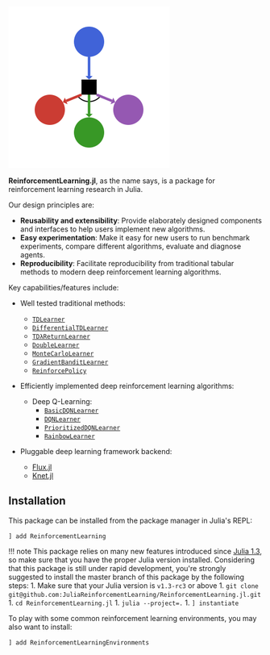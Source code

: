 ![logo](./assets/logo.png)

**ReinforcementLearning.jl**, as the name says, is a package for reinforcement learning research in Julia.

Our design principles are:

- **Reusability and extensibility**: Provide elaborately designed components and interfaces to help users implement new algorithms.
- **Easy experimentation**: Make it easy for new users to run benchmark experiments, compare different algorithms, evaluate and diagnose agents.
- **Reproducibility**: Facilitate reproducibility from traditional tabular methods to modern deep reinforcement learning algorithms.

Key capabilities/features include:

- Well tested traditional methods:
    - [`TDLearner`](@ref)
    - [`DifferentialTDLearner`](@ref)
    - [`TDλReturnLearner`](@ref)
    - [`DoubleLearner`](@ref)
    - [`MonteCarloLearner`](@ref)
    - [`GradientBanditLearner`](@ref)
    - [`ReinforcePolicy`](@ref)

- Efficiently implemented deep reinforcement learning algorithms:
    - Deep Q-Learning:
        - [`BasicDQNLearner`](@ref)
        - [`DQNLearner`](@ref)
        - [`PrioritizedDQNLearner`](@ref)
        - [`RainbowLearner`](@ref)

- Pluggable deep learning framework backend:
    - [Flux.jl](https://github.com/FluxML/Flux.jl)
    - [Knet.jl](https://github.com/denizyuret/Knet.jl)


## Installation

This package can be installed from the package manager in Julia's REPL:

```
] add ReinforcementLearning
```

!!! note
    This package relies on many new features introduced since [Julia 1.3](https://julialang.org/downloads/), so make sure that you have the proper Julia version installed. Considering that this package is still under rapid development, you're strongly suggested to install the master branch of this package by the following steps:
    1. Make sure that your Julia version is `v1.3-rc3` or above
    1. `git clone git@github.com:JuliaReinforcementLearning/ReinforcementLearning.jl.git`
    1. `cd ReinforcementLearning.jl`
    1. `julia --project=.`
    1. `] instantiate`

    
To play with some common reinforcement learning environments, you may also want to install:

```
] add ReinforcementLearningEnvironments
```